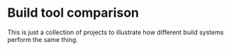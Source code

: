 Build tool comparison
===================

This is just a collection of projects to illustrate how different build
systems perform the same thing.
